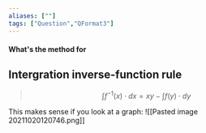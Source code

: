 ```yaml
---
aliases: [""]
tags: ["Question","QFormat3"]
---
```


#### What's the method for
## Intergration inverse-function rule

> $$ \int f^{-1}(x) \cdot dx = xy - \int f(y) \cdot dy $$

This makes sense if you look at a graph:
![[Pasted image 20211020120746.png]]